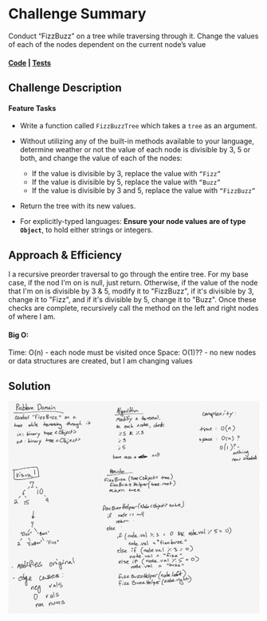 # Challenge Summary
<!-- Short summary or background information -->
Conduct “FizzBuzz” on a tree while traversing through it. Change the values of each of the nodes dependent on the current node’s value

#### [Code](/Data-Structures/tree/src/main/java/utilities/FizzBuzzTree.java) | [Tests](/Data-Structures/tree/src/test/java/utilities/FizzBuzzTreeTest.java)

## Challenge Description
<!-- Description of the challenge -->
#### Feature Tasks
* Write a function called `FizzBuzzTree` which takes a `tree` as an argument.
* Without utilizing any of the built-in methods available to your language, determine weather or not the value of each node is divisible by 3, 5 or both, and change the value of each of the nodes:
  * If the value is divisible by 3, replace the value with `“Fizz”`
  * If the value is divisible by 5, replace the value with `“Buzz”`
  * If the value is divisible by 3 and 5, replace the value with `“FizzBuzz”`
* Return the tree with its new values.

* For explicitly-typed languages: __Ensure your node values are of type `Object`__, to hold either strings or integers.

## Approach & Efficiency
<!-- What approach did you take? Why? What is the Big O space/time for this approach? -->
I a recursive preorder traversal to go through the entire tree. For my base case, if the nod I'm on is null, just return. Otherwise, if the value of the node that I'm on is divisible by 3 & 5, modify it to "FizzBuzz", if it's divisible by 3, change it to "Fizz", and if it's divisible by 5, change it to "Buzz". Once these checks are complete, recursively call the method on the left and right nodes of where I am.

#### Big O:
Time: O(n) - each node must be visited once
Space: O(1)?? - no new nodes or data structures are created, but I am changing values

## Solution
<!-- Embedded whiteboard image -->
![Whiteboard image](/assets/FizzBuzzTree.jpg)
